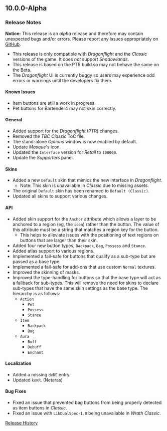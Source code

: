 ## 10.0.0-Alpha

### Release Notes

**Notice:** This release is an _alpha_ release and therefore may contain unexpected bugs and/or errors. Please report any issues appropriately on [GitHub](https://github.com/SFX-WoW/Masque "Masque @ GitHub").

- This release is only compatible with _Dragonflight_ and the _Classic_ versions of the game. It does _not_ support _Shadowlands_.
- This release is based on the PTR build so may not behave the same on the Beta.
- The _Dragonflight_ UI is currently buggy so users may experience odd errors or warnings until the developers fix them.

#### Known Issues

- Item buttons are still a work in progress.
- Pet buttons for Bartender4 may not skin correctly.

#### General

- Added support for the _Dragonflight_ (PTR) changes.
- Removed the _TBC Classic_ ToC file.
- The stand-alone _Options_ window is now enabled by default.
- Update _Masque_'s icon.
- Updated the `Interface` version for _Retail_ to `100000`.
- Update the _Supporters_ panel.

#### Skins

- Added a new `Default` skin that mimics the new interface in _Dragonflight_.
  - Note: This skin is unavailable in _Classic_ due to missing assets.
- The original `Default` skin has been renamed to `Default (Classic)`.
- Updated all skins to support various changes.

#### API

- Added skin support for the `Anchor` attribute which allows a layer to be anchored to a region (eg, the `icon`) rather than the button. The value of this attribute must be a string that matches a region key for the button.
  - This helps to alleviate issues with the positioning of text regions on buttons that are larger than their skin.
- Added four new button types, `Backpack`, `Bag`, `Possess` and `Stance`.
- Added atlas support to various regions.
- Implemented a fail-safe for buttons that qualify as a sub-type but are passed as a base type.
- Implemented a fail-safe for add-ons that use custom `Normal` textures.
- Improved the skinning of masks.
- Improved the type-handling for buttons so that the base type will act as a fallback for sub-types. This will remove the need for skins to declare sub-types that have the same skin settings as the base type. The hierarchy is as follows:
  - `Action`
    - `Pet`
    - `Possess`
    - `Stance`
  - `Item`
    - `Backpack`
    - `Bag`
  - `Aura`
    - `Buff`
    - `Debuff`
    - `Enchant`

#### Localization

- Added a missing `deDE` entry.
- Updated `koKR`. (Netaras)

#### Bug Fixes

- Fixed an issue that prevented bag buttons from being properly detected as item buttons in _Classic_.
- Fixed an issue with `LibDualSpec-1.0` being unavailable in _Wrath Classic_.

[Release History](https://github.com/SFX-WoW/Masque/wiki/History)
